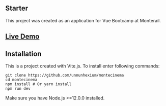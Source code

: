 ## Starter

This project was created as an application for Vue Bootcamp at Monterail.

## [Live Demo](https://montecinema.netlify.app/)

## Installation

This is a project created with Vite.js. To install enter following commands:

```
git clone https://github.com/unnunhexium/montecinema
cd montecinema
npm install # Or yarn install
npm run dev
```

Make sure you have Node.js >=12.0.0 installed.

